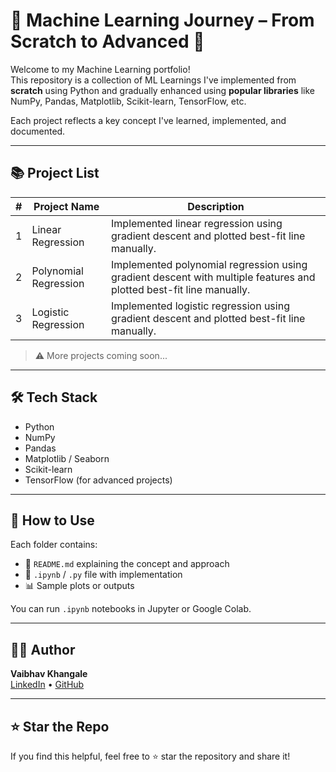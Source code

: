 # 🧠 Machine Learning Journey – From Scratch to Advanced 🚀

Welcome to my Machine Learning portfolio!  
This repository is a collection of ML Learnings I've implemented from **scratch** using Python and gradually enhanced using **popular libraries** like NumPy, Pandas, Matplotlib, Scikit-learn, TensorFlow, etc.

Each project reflects a key concept I've learned, implemented, and documented.

---

## 📚 Project List

| #  | Project Name | Description |
|----|--------------|-------------|
| 1  | Linear Regression | Implemented linear regression using gradient descent and plotted best-fit line manually. |
| 2  | Polynomial Regression | Implemented polynomial regression using gradient descent with multiple features and plotted best-fit line manually. |
| 3  | Logistic Regression | Implemented logistic regression using gradient descent and plotted best-fit line manually. |

> ⚠️ More projects coming soon...

---

## 🛠️ Tech Stack

- Python
- NumPy
- Pandas
- Matplotlib / Seaborn
- Scikit-learn
- TensorFlow (for advanced projects)

---

## 📌 How to Use

Each folder contains:
- 📄 `README.md` explaining the concept and approach
- 🧠 `.ipynb` / `.py` file with implementation
- 📊 Sample plots or outputs

You can run `.ipynb` notebooks in Jupyter or Google Colab.

---

## 🧑‍💻 Author

**Vaibhav Khangale**    
[LinkedIn](https://www.linkedin.com/in/vaibhav-khangale-a654812b7/) • [GitHub](https://github.com/VaibhavKhangale)

---

## ⭐ Star the Repo

If you find this helpful, feel free to ⭐ star the repository and share it!

